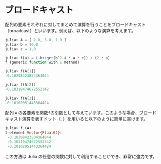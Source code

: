 # ブロードキャスト

配列の要素それぞれに対してまとめて演算を行うことをブロードキャスト（broadcast）といいます。例えば、以下のような演算を考えます。

```Julia
julia> A = [ 2.0, 3.0, 1.0 ]
julia> b = 10.0
julia> c = 1.0

julia> f(a) = (-b+sqrt(b^2-4 * a * c)) / (2 * a)
f (generic function with 1 method)

julia> f(A[1])
-0.10208423834364044

julia> f(A[2])
-0.10319474672552342
 
julia> f(A[3])
-0.10102051443364424
```

配列 ```A``` の各要素を関数```f```の引数として与えています。このような場合、ブロードキャスト演算を表すドット（```.```）を用いると以下のように簡単に書けます。

```Julia
julia> f.(A)
3-element Vector{Float64}:
 -0.10208423834364044
 -0.10319474672552342
 -0.10102051443364424
```

この方法は Julia の任意の関数に対して利用することができ、非常に強力です。

<!--

@.（マクロ）を使った簡便な記述方法

## 連続


## ブロードキャストと効率的な演算・メモリ



-->
